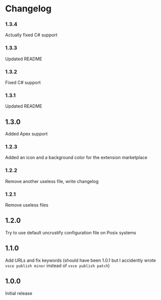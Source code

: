 # Changelog

### 1.3.4

Actually fixed C# support

### 1.3.3

Updated README

### 1.3.2

Fixed C# support

### 1.3.1

Updated README

## 1.3.0

Added Apex support

### 1.2.3

Added an icon and a background color for the extension marketplace

### 1.2.2

Remove another useless file, write changelog

### 1.2.1

Remove useless files

## 1.2.0

Try to use default uncrustify configuration file on Posix systems

## 1.1.0

Add URLs and fix keywords
(should have been 1.0.1 but I accidently wrote `vsce publish minor` instead of `vsce publish patch`)

## 1.0.0

Initial release